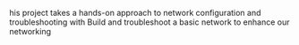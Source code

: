his project takes a hands-on approach to network
configuration and troubleshooting with Build and
troubleshoot a basic network to enhance our
networking



